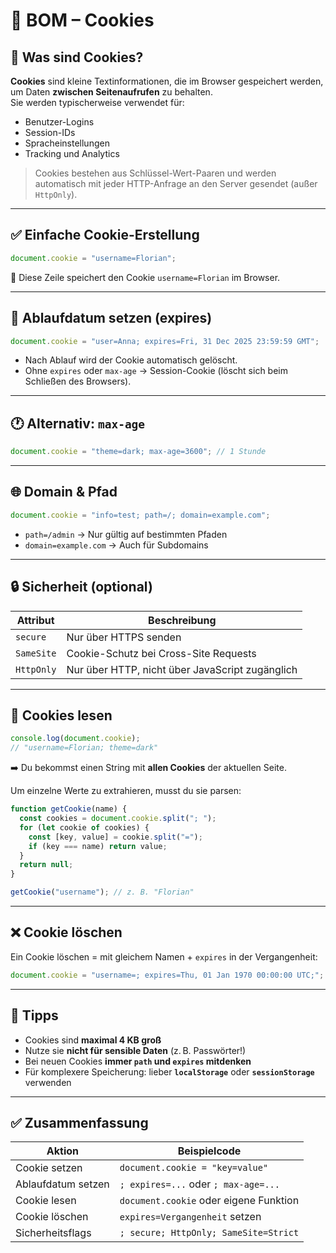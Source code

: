 # 🍪 BOM – Cookies

## 🧩 Was sind Cookies?

**Cookies** sind kleine Textinformationen, die im Browser gespeichert werden, um Daten **zwischen Seitenaufrufen** zu behalten.  
Sie werden typischerweise verwendet für:

- Benutzer-Logins
- Session-IDs
- Spracheinstellungen
- Tracking und Analytics

> Cookies bestehen aus Schlüssel-Wert-Paaren und werden automatisch mit jeder HTTP-Anfrage an den Server gesendet (außer `HttpOnly`).

---

## ✅ Einfache Cookie-Erstellung

```js
document.cookie = "username=Florian";
```

📝 Diese Zeile speichert den Cookie `username=Florian` im Browser.

---

## 📅 Ablaufdatum setzen (expires)

```js
document.cookie = "user=Anna; expires=Fri, 31 Dec 2025 23:59:59 GMT";
```

- Nach Ablauf wird der Cookie automatisch gelöscht.
- Ohne `expires` oder `max-age` → Session-Cookie (löscht sich beim Schließen des Browsers).

---

## 🕐 Alternativ: `max-age`

```js
document.cookie = "theme=dark; max-age=3600"; // 1 Stunde
```

---

## 🌐 Domain & Pfad

```js
document.cookie = "info=test; path=/; domain=example.com";
```

- `path=/admin` → Nur gültig auf bestimmten Pfaden
- `domain=example.com` → Auch für Subdomains

---

## 🔒 Sicherheit (optional)

| Attribut    | Beschreibung                                |
|-------------|---------------------------------------------|
| `secure`    | Nur über HTTPS senden                       |
| `SameSite`  | Cookie-Schutz bei Cross-Site Requests       |
| `HttpOnly`  | Nur über HTTP, nicht über JavaScript zugänglich |

---

## 🔎 Cookies lesen

```js
console.log(document.cookie);
// "username=Florian; theme=dark"
```

➡️ Du bekommst einen String mit **allen Cookies** der aktuellen Seite.

Um einzelne Werte zu extrahieren, musst du sie parsen:

```js
function getCookie(name) {
  const cookies = document.cookie.split("; ");
  for (let cookie of cookies) {
    const [key, value] = cookie.split("=");
    if (key === name) return value;
  }
  return null;
}

getCookie("username"); // z. B. "Florian"
```

---

## ❌ Cookie löschen

Ein Cookie löschen = mit gleichem Namen + `expires` in der Vergangenheit:

```js
document.cookie = "username=; expires=Thu, 01 Jan 1970 00:00:00 UTC;";
```

---

## 🧠 Tipps

- Cookies sind **maximal 4 KB groß**
- Nutze sie **nicht für sensible Daten** (z. B. Passwörter!)
- Bei neuen Cookies **immer `path` und `expires` mitdenken**
- Für komplexere Speicherung: lieber **`localStorage`** oder **`sessionStorage`** verwenden

---

## ✅ Zusammenfassung

| Aktion             | Beispielcode                                      |
|--------------------|---------------------------------------------------|
| Cookie setzen      | `document.cookie = "key=value"`                  |
| Ablaufdatum setzen | `; expires=...` oder `; max-age=...`             |
| Cookie lesen       | `document.cookie` oder eigene Funktion            |
| Cookie löschen     | `expires=Vergangenheit` setzen                    |
| Sicherheitsflags   | `; secure; HttpOnly; SameSite=Strict`            |

